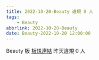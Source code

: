 ```yaml
---
title: 2022-10-20-Beauty 違規 0 人
tags:
    - Beauty
abbrlink: 2022-10-20-Beauty
date: Beauty-2022-10-20 12:00:00
---
```

Beauty 板 [板規連結](https://www.ptt.cc/bbs/Beauty/M.1630069980.A.84B.html)
昨天違規 0 人
